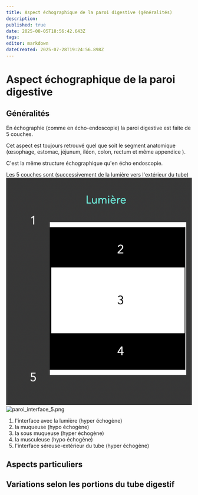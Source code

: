 ```yaml
---
title: Aspect échographique de la paroi digestive (généralités)
description: 
published: true
date: 2025-08-05T18:56:42.643Z
tags: 
editor: markdown
dateCreated: 2025-07-28T19:24:56.898Z
---
```


# Aspect échographique de la paroi digestive
## Généralités
En échographie (comme en écho-endoscopie) la paroi digestive est faite de 5 couches. 

Cet aspect est toujours retrouvé quel que soit le segment anatomique (œsophage, estomac, jéjunum, iléon, colon, rectum et même appendice ).

C'est la même structure échographique qu'en écho endoscopie.

Les 5 couches sont (successivement de la lumière vers l'extérieur du tube)
![paroisite3.png](/schemas/paroisite3.png)
![paroi_interface_5.png](/schémas/paroi_interface_5.png)
1. l'interface avec la lumière (hyper échogène)
1. la muqueuse (hypo échogène)
1. la sous muqueuse (hyper échogène)
1. la musculeuse (hypo échogène)
1. l'interface séreuse-extérieur du tube (hyper échogène)





## Aspects particuliers

## Variations selon les portions du tube digestif